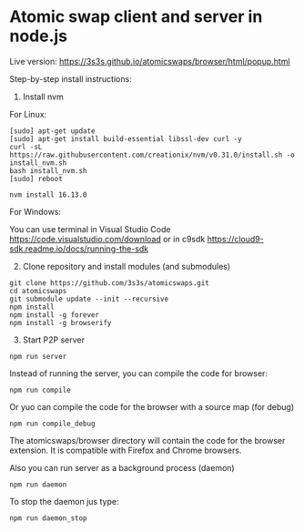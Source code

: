 # Atomic swap client and server in node.js

Live version: https://3s3s.github.io/atomicswaps/browser/html/popup.html

Step-by-step install instructions:

1. Install nvm

For Linux:

```
[sudo] apt-get update
[sudo] apt-get install build-essential libssl-dev curl -y
curl -sL https://raw.githubusercontent.com/creationix/nvm/v0.31.0/install.sh -o install_nvm.sh
bash install_nvm.sh
[sudo] reboot

nvm install 16.13.0
```

For Windows:

You can use terminal in Visual Studio Code https://code.visualstudio.com/download or in c9sdk https://cloud9-sdk.readme.io/docs/running-the-sdk

2. Clone repository and install modules (and submodules)

```
git clone https://github.com/3s3s/atomicswaps.git
cd atomicswaps
git submodule update --init --recursive
npm install
npm install -g forever
npm install -g browserify
```

3. Start P2P server

```
npm run server
```

Instead of running the server, you can compile the code for browser:

```
npm run compile
```

Or yuo can compile the code for the browser with a source map (for debug)

```
npm run compile_debug
```

The atomicswaps/browser directory will contain the code for the browser extension. It is compatible with Firefox and Chrome browsers.

Also you can run server as a background process (daemon)


```
npm run daemon
```

To stop the daemon jus type:

```
npm run daemon_stop
```
